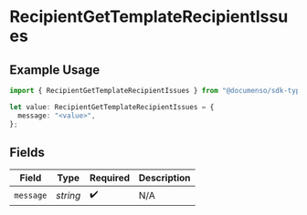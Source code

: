 # RecipientGetTemplateRecipientIssues

## Example Usage

```typescript
import { RecipientGetTemplateRecipientIssues } from "@documenso/sdk-typescript/models/errors";

let value: RecipientGetTemplateRecipientIssues = {
  message: "<value>",
};
```

## Fields

| Field              | Type               | Required           | Description        |
| ------------------ | ------------------ | ------------------ | ------------------ |
| `message`          | *string*           | :heavy_check_mark: | N/A                |